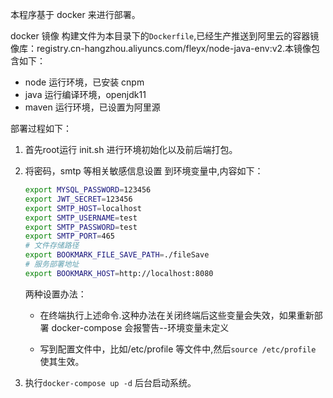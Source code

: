 本程序基于 docker 来进行部署。

docker 镜像 构建文件为本目录下的`Dockerfile`,已经生产推送到阿里云的容器镜像库：registry.cn-hangzhou.aliyuncs.com/fleyx/node-java-env:v2.本镜像包含如下：

- node 运行环境，已安装 cnpm
- java 运行编译环境，openjdk11
- maven 运行环境，已设置为阿里源

部署过程如下：

1. 首先root运行 init.sh 进行环境初始化以及前后端打包。
2. 将密码，smtp 等相关敏感信息设置 到环境变量中,内容如下：<br/>

   ```bash
   export MYSQL_PASSWORD=123456
   export JWT_SECRET=123456
   export SMTP_HOST=localhost
   export SMTP_USERNAME=test
   export SMTP_PASSWORD=test
   export SMTP_PORT=465
   # 文件存储路径
   export BOOKMARK_FILE_SAVE_PATH=./fileSave
   # 服务部署地址
   export BOOKMARK_HOST=http://localhost:8080
   ```

   两种设置办法：

   - 在终端执行上述命令.这种办法在关闭终端后这些变量会失效，如果重新部署 docker-compose 会报警告--环境变量未定义

   - 写到配置文件中，比如/etc/profile 等文件中,然后`source /etc/profile` 使其生效。

3. 执行`docker-compose up -d` 后台启动系统。
